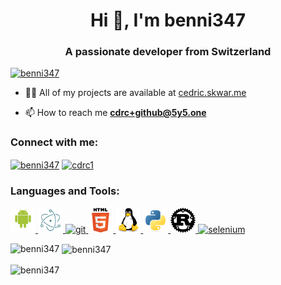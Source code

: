 <h1 align="center">Hi 👋, I'm benni347</h1>
<h3 align="center">A passionate developer from Switzerland</h3>

<p align="left"> <a href="https://github.com/ryo-ma/github-profile-trophy"><img src="https://github-profile-trophy.vercel.app/?username=benni347" alt="benni347" /></a> </p>

- 👨‍💻 All of my projects are available at [cedric.skwar.me](https://cedric.skwar.me)

- 📫 How to reach me **cdrc+github@5y5.one**

<h3 align="left">Connect with me:</h3>
<p align="left">
<a href="https://www.codechef.com/users/benni347" target="blank"><img align="center" src="https://cdn.jsdelivr.net/npm/simple-icons@3.1.0/icons/codechef.svg" alt="benni347" height="30" width="40" /></a>
<a href="https://www.hackerrank.com/cdrc1" target="blank"><img align="center" src="https://raw.githubusercontent.com/rahuldkjain/github-profile-readme-generator/master/src/images/icons/Social/hackerrank.svg" alt="cdrc1" height="30" width="40" /></a>
</p>

<h3 align="left">Languages and Tools:</h3>
<p align="left"> <a href="https://developer.android.com" target="_blank" rel="noreferrer"> <img src="https://raw.githubusercontent.com/devicons/devicon/master/icons/android/android-original-wordmark.svg" alt="android" width="40" height="40"/> </a> <a href="https://www.electronjs.org" target="_blank" rel="noreferrer"> <img src="https://raw.githubusercontent.com/devicons/devicon/master/icons/electron/electron-original.svg" alt="electron" width="40" height="40"/> </a> <a href="https://git-scm.com/" target="_blank" rel="noreferrer"> <img src="https://www.vectorlogo.zone/logos/git-scm/git-scm-icon.svg" alt="git" width="40" height="40"/> </a> <a href="https://www.w3.org/html/" target="_blank" rel="noreferrer"> <img src="https://raw.githubusercontent.com/devicons/devicon/master/icons/html5/html5-original-wordmark.svg" alt="html5" width="40" height="40"/> </a> <a href="https://www.linux.org/" target="_blank" rel="noreferrer"> <img src="https://raw.githubusercontent.com/devicons/devicon/master/icons/linux/linux-original.svg" alt="linux" width="40" height="40"/> </a> <a href="https://www.python.org" target="_blank" rel="noreferrer"> <img src="https://raw.githubusercontent.com/devicons/devicon/master/icons/python/python-original.svg" alt="python" width="40" height="40"/> </a> <a href="https://www.rust-lang.org" target="_blank" rel="noreferrer"> <img src="https://raw.githubusercontent.com/devicons/devicon/master/icons/rust/rust-plain.svg" alt="rust" width="40" height="40"/> </a> <a href="https://www.selenium.dev" target="_blank" rel="noreferrer"> <img src="https://raw.githubusercontent.com/detain/svg-logos/780f25886640cef088af994181646db2f6b1a3f8/svg/selenium-logo.svg" alt="selenium" width="40" height="40"/> </a> </p>

<p><img align="left" src="https://github-readme-stats.vercel.app/api/top-langs?username=benni347&show_icons=true&locale=en&layout=compact" alt="benni347" /></p>

<p>&nbsp;<img align="center" src="https://github-readme-stats.vercel.app/api?username=benni347&show_icons=true&locale=en" alt="benni347" /></p>

<p><img align="center" src="https://github-readme-streak-stats.herokuapp.com/?user=benni347&theme=dark" alt="benni347" /></p>
